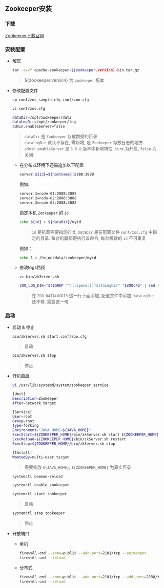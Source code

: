 ## Zookeeper安装

### 下载

[Zookeeper下载官网](https://archive.apache.org/dist/zookeeper/)
  
### 安装配置

- 解压

  ```sh
  tar -zxvf apache-zookeeper-${zookeeper.version}-bin.tar.gz
  ```
  > ${zookeeper.version} 为 `zookeeper` 版本

- 修改配置文件

  ```sh
  cp conf/zoo_sample.cfg conf/zoo.cfg
  ```
  
  ```sh
  vi conf/zoo.cfg
  ```
  
  ```sh
  dataDir=/opt/zookeeper/data
  dataLogDir=/opt/zookeeper/log
  admin.enableServer=false
  ```
  > `dataDir` 是 `Zookeeper` 存放数据的目录.<br/> `dataLogDir` 默认不存在, 需新增, 是 `Zookeeper` 存放日志的地方.<br/> `admin.enableServer` 是 `3.5.0` 版本中新增特性, `ture` 为开启, `false` 为关闭.

  - 在分布式环境下还需追加以下配置

    ```sh
    server.${id}=${hostname}:2888:3888
    ```
    
    例如:
    
    ```sh
    server.1=node-01:2888:3888
    server.2=node-02:2888:3888
    server.3=node-03:2888:3888
    ```
    
    指定本机 `Zookeeper` 的 `id`
    
    ```sh
    echo ${id} > ${dataDir}/myid
    ```
    > `id` 是机器需要指定的id, `dataDir` 是在配置文件 `conf/zoo.cfg` 中指定的目录. 每台机器都得执行该命令, 每台机器的 `id` 不可重复
    
    例如：
    
    ```sh
    echo 1 > /hejun/data/zookeeper/myid
    ```

  - 修改logs路径
    
    ```sh
    vi bin/zkServer.sh
    ```
    
    ```sh
    ZOO_LOG_DIR="$($GREP "^[[:space:]]*dataLogDir" "$ZOOCFG" | sed -e 's/.*=//')"
    ```
    > 在 `ZOO_DATALOGDIR` 这一行下面添加, 配置文件中添加 `dataLogDir` 还不够, 需要这一句

### 启动

- 启动 & 停止

  ```sh
  bin/zkServer.sh start conf/zoo.cfg
  ```
  > 启动
  
  ```sh
  bin/zkServer.sh stop
  ```
  > 停止
  
- 开机自启

  ```sh
  vi /usr/lib/systemd/system/zookeeper.service
  ```
  
  ```sh
  [Unit]
  Description=Zookeeper
  After=network.target
  
  [Service]
  User=root
  Group=root
  Type=forking
  Environment="JAVA_HOME=${JAVA_HOME}"
  ExecStart=${ZOOKEEPER_HOME}/bin/zkServer.sh start ${ZOOKEEPER_HOME}/conf/zoo.cfg
  ExecReload=${ZOOKEEPER_HOME}/bin/zkServer.sh restart
  ExecStop=${ZOOKEEPER_HOME}/bin/zkServer.sh stop
  
  [Install]
  WantedBy=multi-user.target
  ```
  > 需要修改 `${JAVA_HOME}`, `${ZOOKEEPER_HOME}` 为真实目录
  
  ```sh
  systemctl daemon-reload
  ```
  
  ```sh
  systemctl enable zookeeper
  ```
  
  ```sh
  systemctl start zookeeper
  ```
  > 启动
  
  ```sh
  systemctl stop zookeeper
  ```
  > 停止

- 开放端口

  - 单机
  
    ```sh
    firewall-cmd --zone=public --add-port=2181/tcp --permanent
    firewall-cmd --reload
    ```
  
  - 分布式
  
    ```sh
    firewall-cmd --zone=public --add-port=2181/tcp --add-port=2888/tcp --add-port=3888/tcp --permanent
    firewall-cmd --reload
    ```
